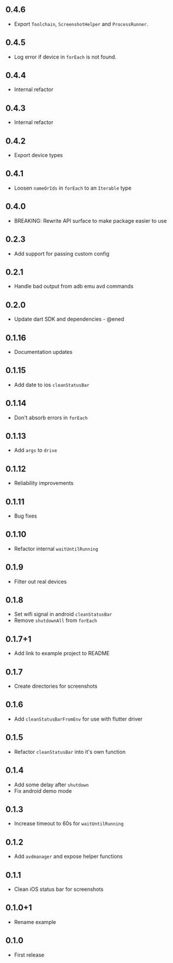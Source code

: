 ## 0.4.6

- Export `Toolchain`, `ScreenshotHelper` and `ProcessRunner`.

## 0.4.5

- Log error if device in `forEach` is not found.

## 0.4.4

- Internal refactor

## 0.4.3

- Internal refactor

## 0.4.2

- Export device types

## 0.4.1

- Loosen `nameOrIds` in `forEach` to an `Iterable` type

## 0.4.0

- BREAKING: Rewrite API surface to make package easier to use

## 0.2.3

- Add support for passing custom config

## 0.2.1

- Handle bad output from adb emu avd commands

## 0.2.0

- Update dart SDK and dependencies - @ened

## 0.1.16

- Documentation updates

## 0.1.15

- Add date to ios `cleanStatusBar`

## 0.1.14

- Don't absorb errors in `forEach`

## 0.1.13

- Add `args` to `drive`

## 0.1.12

- Reliability improvements

## 0.1.11

- Bug fixes

## 0.1.10

- Refactor internal `waitUntilRunning`

## 0.1.9

- Filter out real devices

## 0.1.8

- Set wifi signal in android `cleanStatusBar`
- Remove `shutdownAll` from `forEach`

## 0.1.7+1

- Add link to example project to README

## 0.1.7

- Create directories for screenshots

## 0.1.6

- Add `cleanStatusBarFromEnv` for use with flutter driver

## 0.1.5

- Refactor `cleanStatusBar` into it's own function

## 0.1.4

- Add some delay after `shutdown`
- Fix android demo mode

## 0.1.3

- Increase timeout to 60s for `waitUntilRunning`

## 0.1.2

- Add `avdmanager` and expose helper functions

## 0.1.1

- Clean iOS status bar for screenshots

## 0.1.0+1

- Rename example

## 0.1.0

- First release
